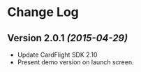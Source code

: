 Change Log
==========

Version 2.0.1 *(2015-04-29)*
----------------------------

 * Update CardFlight SDK 2.10
 * Present demo version on launch screen.
